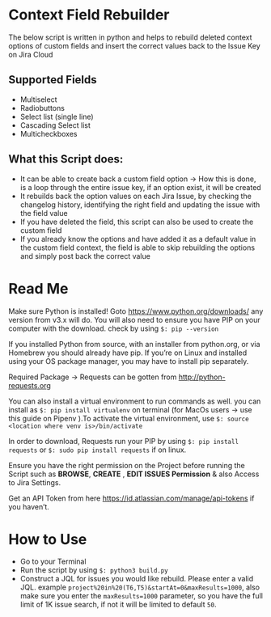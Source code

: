 # Context Field Rebuilder
The below script is written in python and helps to rebuild deleted context options of custom fields and insert the correct values back to the Issue Key on Jira Cloud

## Supported Fields
* Multiselect  
* Radiobuttons  
* Select list (single line)  
* Cascading Select list 
* Multicheckboxes  

## What this Script does:
* It can be able to create back a custom field option → How this is done, is a loop through the entire issue key, if an option exist, it will be created
* It rebuilds back the option values on each Jira Issue, by checking the changelog history, identifying the right field and updating the issue with the field value
* If you have deleted the field, this script can also be used to create the custom field
* If you already know the options and have added it as a default value in the custom field context, the field is able to skip rebuilding the options and simply post back the correct value

# Read Me

Make sure Python is installed! Goto https://www.python.org/downloads/ any version from v3.x will do. You will also need to ensure you have PIP on your computer with the download. check by using `$: pip --version`

If you installed Python from source, with an installer from python.org, or via Homebrew you should already have pip. If you’re on Linux and installed using your OS package manager, you may have to install pip separately.

Required Package → Requests can be gotten from http://python-requests.org

You can also install a virtual environment to run commands as well. you can install as `$: pip install virtualenv` on terminal (for MacOs users → use this guide on Pipenv ).To activate the virtual environment, use `$: source <location where venv is>/bin/activate` 

In order to download, Requests run your PIP by using `$: pip install requests` or `$: sudo pip install requests` if on linux.

Ensure you have the right permission on the Project before running the Script such as **BROWSE**, **CREATE** , **EDIT ISSUES Permission** & also Access to Jira Settings.

Get an API Token from here https://id.atlassian.com/manage/api-tokens if you haven’t.


# How to Use
* Go to your Terminal
* Run the script by using `$: python3 build.py` 
* Construct a JQL for issues you would like rebuild. Please enter a valid JQL. example `project%20in%20(T6,T5)&startAt=0&maxResults=1000`, also make sure you enter the `maxResults=1000` parameter, so you have the full limit of 1K issue search, if not it will be limited to default `50`.
